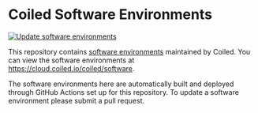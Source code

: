 # Coiled Software Environments

[![Update software environments](https://github.com/coiled/software-environments/workflows/Update%20software%20environments/badge.svg)](https://github.com/coiled/software-environments/actions?query=workflow%3A%22Update+software+environments%22+branch%3Amain)

This repository contains [software environments](https://docs.coiled.io/user_guide/software_environment.html) maintained by Coiled. You can view the software environments at https://cloud.coiled.io/coiled/software.

The software environments here are automatically built and deployed through GitHub Actions set up for this repository. To update a software environment please submit a pull request.